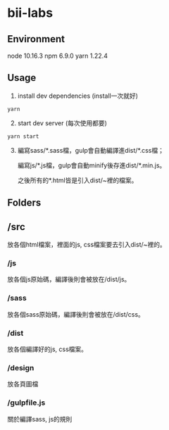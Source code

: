 # bii-labs

## Environment
node 10.16.3
npm 6.9.0
yarn 1.22.4

## Usage
1. install dev dependencies (install一次就好)
  ```
  yarn
  ```
2. start dev server (每次使用都要)
  ```
  yarn start 
  ```

3. 編寫sass/\*.sass檔，gulp會自動編譯進dist/\*.css檔；
   
   編寫js/\*.js檔，gulp會自動minify後存進dist/\*.min.js。
   
   之後所有的\*.html皆是引入dist/~裡的檔案。


## Folders

## /src
放各個html檔案，裡面的js, css檔案要去引入dist/~裡的。

### /js
放各個js原始碼，編譯後則會被放在/dist/js。

### /sass
放各個sass原始碼，編譯後則會被放在/dist/css。

### /dist
放各個編譯好的js, css檔案。

### /design
放各頁圖檔

### /gulpfile.js
關於編譯sass, js的規則






